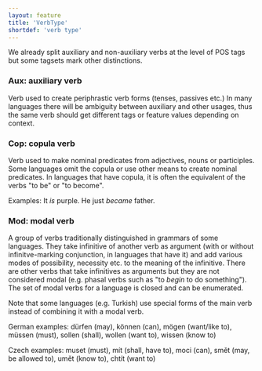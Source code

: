 ```yaml
---
layout: feature
title: 'VerbType'
shortdef: 'verb type'
---
```


We already split auxiliary and non-auxiliary verbs at the level of POS
tags but some tagsets mark other distinctions.

### Aux: auxiliary verb

Verb used to create periphrastic verb forms (tenses, passives etc.) In
many languages there will be ambiguity between auxiliary and other
usages, thus the same verb should get different tags or feature values
depending on context.

### Cop: copula verb

Verb used to make nominal predicates from adjectives, nouns or
participles. Some languages omit the copula or use other means to
create nominal predicates. In languages that have copula, it is often
the equivalent of the verbs "to be" or "to become".

Examples: It *is* purple. He just *became* father.

### Mod: modal verb

A group of verbs traditionally distinguished in grammars of some
languages. They take infinitive of another verb as argument (with or
without infinitve-marking conjunction, in languages that have it) and
add various modes of possibility, necessity etc. to the meaning of the
infinitive. There are other verbs that take infinitives as arguments
but they are not considered modal (e.g. phasal verbs such as "to
*begin* to do something"). The set of modal verbs for a language is
closed and can be enumerated.

Note that some languages (e.g. Turkish) use special forms of the main
verb instead of combining it with a modal verb.

German examples: dürfen (may), können (can), mögen (want/like to),
müssen (must), sollen (shall), wollen (want to), wissen (know to)

Czech examples: muset (must), mít (shall, have to), moci (can), smět
(may, be allowed to), umět (know to), chtít (want to)
